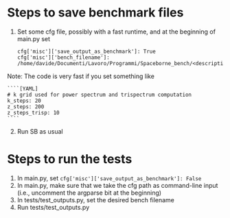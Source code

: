 
# Steps to save benchmark files

1. Set some cfg file, possibly with a fast runtime, and at the beginning of main.py set

    ````[Python]
    cfg['misc']['save_output_as_benchmark']: True
    cfg['misc']['bench_filename']: /home/davide/Documenti/Lavoro/Programmi/Spaceborne_bench/<descriptive_name> 
    ````

Note: The code is very fast if you set something like

    ````[YAML]
    # k grid used for power spectrum and trispectrum computation
    k_steps: 20 
    z_steps: 200
    z_steps_trisp: 10 
    ````

2. Run SB as usual

# Steps to run the tests

1. In main.py, set `cfg['misc']['save_output_as_benchmark']: False`
2. In main.py, make sure that we take the cfg path as command-line input (i.e., uncomment the argparse bit at the beginning)
3. In tests/test_outputs.py, set the desired bench filename
4. Run tests/test_outputs.py
